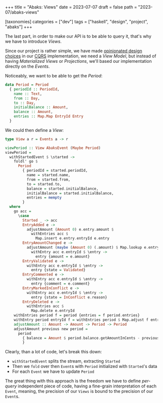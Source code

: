 +++
title = "Abaks: Views"
date = 2023-07-07
draft = false
path = "2023-07/abaks-views"

[taxonomies]
categories = ["dev"]
tags = ["haskell", "design", "project", "abaks"]
+++

The last part, in order to make our API is to be able to query it, that's why we have to introduce _Views_.

Since our project is rather simple, we have made [opinionated design choices](@/2023-06-11_abaks-commands.md) in our [CQRS](https://martinfowler.com/bliki/CQRS.html) implementation, we need a _View Model_, but instead of having _Materialized Views_ or _Projections_, we'll based our implementation directly on the _Events_.

Noticeably, we want to be able to get the _Period_:

```haskell
data Period = Period
  { periodId :: PeriodId,
    name :: Text,
    from :: Day,
    to :: Day,
    initialBalance :: Amount,
    balance :: Amount,
    entries :: Map.Map EntryId Entry
  }
```

We could then define a _View_:

```haskell
type View a r = Events a -> r

viewPeriod :: View AbaksEvent (Maybe Period)
viewPeriod =
  withStartedEvent $ \started ->
    foldl' go $
      Period
        { periodId = started.periodId,
          name = started.name,
          from = started.from,
          to = started.to,
          balance = started.initialBalance,
          initialBalance = started.initialBalance,
          entries = mempty
        }
  where
    go acc =
      \case
        Started _ -> acc
        EntryAdded e ->
          adjustAmount (Amount 0) e.entry.amount $
            withEntries acc $
              Map.insert e.entry.entryId e.entry
        EntryAmountChanged e ->
          adjustAmount (maybe (Amount 0) (.amount) $ Map.lookup e.entryId acc.entries) e.amount $
            withEntry acc e.entryId $ \entry ->
              entry {amount = e.amount}
        EntryValidated e ->
          withEntry acc e.entryId $ \entry ->
            entry {state = Validated}
        EntryCommented e ->
          withEntry acc e.entryId $ \entry ->
            entry {comment = e.comment}
        EntryMarkedInConflict e ->
          withEntry acc e.entryId $ \entry ->
            entry {state = InConflict e.reason}
        EntryDeleted e ->
          withEntries acc $
            Map.delete e.entryId
    withEntries period f = period {entries = f period.entries}
    withEntry period entryId f = withEntries period $ Map.adjust f entryId
    adjustAmount :: Amount -> Amount -> Period -> Period
    adjustAmount previous new period =
      period
        { balance = Amount $ period.balance.getAmountInCents - previous.getAmountInCents + new.getAmountInCents
        }
```

Clearly, than a lot of code, let's break this down:

* `withStartedEvent` splits the stream, extracting `Started`
* Then we `fold` over then `Event`s with `Period` initialized with `Started`'s data
* For each `Event` we have to update `Period`

The great thing with this approach is the freedom we have to define _per-query_ independent piece of code, having a fine-grain interpretation of each `Event`, meaning, the precision of our `Views` is bound to the precision of our `Event`s.
